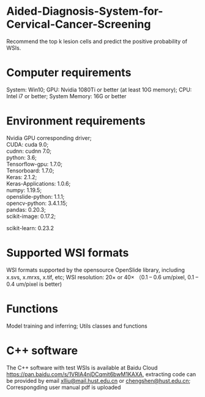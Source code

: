 # Aided-Diagnosis-System-for-Cervical-Cancer-Screening
Recommend the top k lesion cells and predict the positive probability of WSIs.

# Computer requirements
System: Win10; 
GPU: Nvidia 1080Ti or better (at least 10G memory); 
CPU: Intel i7 or better;
System Memory: 16G or better

# Environment requirements
Nvidia GPU corresponding driver; \
CUDA: cuda 9.0; \
cudnn: cudnn 7.0; \
python: 3.6; \
Tensorflow-gpu: 1.7.0; \
Tensorboard: 1.7.0; \
Keras: 2.1.2; \
Keras-Applications: 1.0.6; \
numpy: 1.19.5; \
openslide-python: 1.1.1; \
opencv-python: 3.4.1.15; \
pandas: 0.20.3; \
scikit-image: 0.17.2;

scikit-learn: 0.23.2

# Supported WSI formats
WSI formats supported by the opensource OpenSlide library, including x.svs, x.mrxs, x.tif, etc;
WSI resolution: 20× or 40× （0.1 – 0.6 um/pixel, 0.1 – 0.4 um/pixel is better)

# Functions
Model training and inferring;
Utils classes and functions

# C++ software 
The C++ software with test WSIs is available at Baidu Cloud 
https://pan.baidu.com/s/1VRlA4njDCqmit6bwM1KAXA, extracting code can be provided by email xlliu@mail.hust.edu.cn or chengshen@hust.edu.cn;
Correspongding  user manual pdf is uploaded

